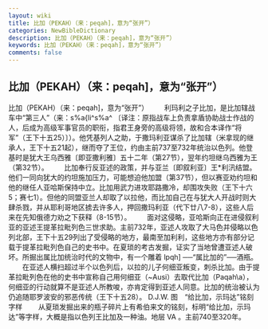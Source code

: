 ```yaml
---
layout: wiki
title: 比加（PEKAH）（来：peqah]，意为“张开”）
categories: NewBibleDictionary
description: 比加（PEKAH）（来：peqah]，意为“张开”）
keywords: 比加（PEKAH）（来：peqah]，意为“张开”）
comments: false
---
```


## 比加（PEKAH）（来：peqah]，意为“张开”）



比加（PEKAH）（来：peqah]，意为“张开”）
　　利玛利之子比加，是比加辖战车中“第三人”（来：s%a{li^s%a^ 〔译注：原指战车上负责拿盾协助战士作战的人，后成为高级军事官员的职衔，指君王身旁的高级将领，故和合本译作“将军”（王下十五25）〕）。他凭基列人之助，于撒玛利亚谋杀了比加辖（米拿现的继承人，王下十五21起），继而夺了王位，约由主前737至732年统治以色列。他登基时是犹大王乌西雅〔即亚撒利雅〕五十二年（第27节），翌年约坦继乌西雅为王（第32节）。
　　比加奉行反亚述的政策，并与亚兰〔即叙利亚〕王*利汛结盟。他们一同向犹大的约坦施加压力，可能想迫他加盟（第37节），但以赛亚劝约坦和他的继任人亚哈斯保持中立。比加用武力进攻耶路撒冷，却围攻失败（王下十六5；赛七1）。但他的同盟亚兰人却取了以拉他，而比加自己在与犹大人开战时则大肆杀戮，并从耶利哥地区掳去许多人，押回撒玛利亚（代下廿八7-8），这些人后来在先知俄德力劝之下获释（8-15节）。
　　面对这侵略，亚哈斯向正在进侵叙利亚的亚述王提革拉毗列色三世求助。主前732年，亚述人攻取了大马色并侵略以色列北部，王下十五29列出了受侵略的地方，最南至加利利，这些地方亦有部分记载于提革拉毗列色自己的史书中。在夏琐的考古发掘，证实了当地曾遭亚述人破坏。所掘出属比加统治时代的文物中，有一个雕着 lpqh] ──“属比加的”──酒瓶。
　　在亚述人横扫超过半个以色列后，以拉的儿子何细亚叛变，刺杀比加。由于提革拉毗列色在他的史书中宣称自己用何细亚（~Ausi）去取代比加（Paqah\a），何细亚的行动就算不是亚述人所教唆，亦肯定得到亚述人同意。比加的统治被认为仍追随耶罗波安的邪恶传统（王下十五28）。
D.J.W.
图　“给比加，示玛达”铭刻字样
　　从夏琐发掘出来的瓶子碎片上有希伯来文的铭刻，标明“给比加，示玛达”等字样，大概是指以色列王比加及一种油。地层 VA 。主前740至320年。





